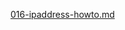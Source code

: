 [016-ipaddress-howto.md](https://github.com/chandresh1339/blogs/files/7439067/016-ipaddress-howto.md)

